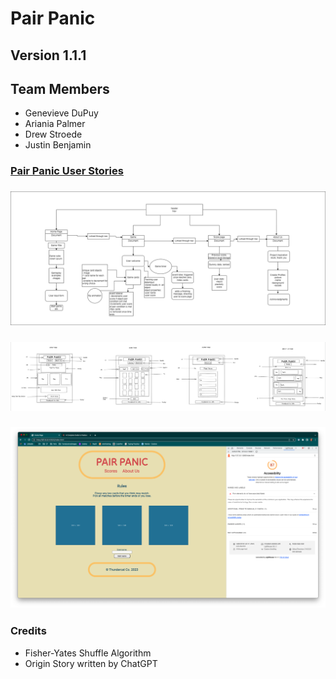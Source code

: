 # Pair Panic

## Version 1.1.1

## Team Members

* Genevieve DuPuy
* Ariania Palmer
* Drew Stroede
* Justin Benjamin

### [Pair Panic User Stories](https://github.com/orgs/Thundercat-Co/projects/2/views/1)

### ![Pair Panic DOM Modeling](/img/PairPanicDOMModeling.png)

### ![Pair Panic Wireframes](/img/PairPanicWireframe.png)

### ![Lighthouse Accessibility Score](/img/lighthouse.png)

### Credits

* Fisher-Yates Shuffle Algorithm
* Origin Story written by ChatGPT

<!-- Audio from [Pixabay](https://pixabay.com/) -->


